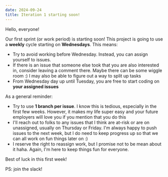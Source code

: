 ```yaml
---
date: 2024-09-24
title: Iteration 1 starting soon!
---
```

Hello, everyone!

Our first sprint (or work period) is starting soon! This project is going to use a **weekly** cycle starting on **Wednesdays**. This means:
* Try to avoid working before Wednesday. Instead, you can assign yourself to issues.
* If there is an issue that someone else took that you are also interested in, consider leaving a comment there. Maybe there can be some wiggle room :) I may also be able to figure out a way to split up tasks
* From Wednesday day up until Tuesday, you are free to start coding on **your assigned issues**

As a general reminder:
* Try to use **1 branch per issue**. I know this is tedious, especially in the first few weeks. However, it makes my life super easy and your future employers will love you if you mention that you do this
* I'll reach out to folks to any issues that I think are at-risk or are on unassigned, usually on Thursday or Friday. I'm always happy to push issues to the next week, but I do need to keep progress up so that we can all work on fun things later on :)
* I reserve the right to reassign work, but I promise not to be mean about it haha. Again, I'm here to keep things fun for everyone.

Best of luck in this first week!

PS: join the slack!